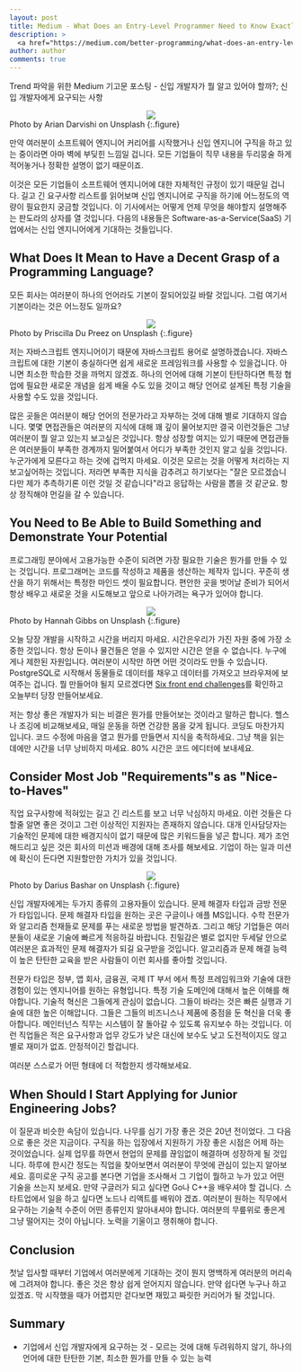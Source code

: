 ```yaml
---
layout: post
title: Medium - What Does an Entry-Level Programmer Need to Know Exactly?
description: >
  <a href="https://medium.com/better-programming/what-does-an-entry-level-programmer-need-to-know-exactly-7804c23faaba">원문 - Indrek Lasn</a>
author: author
comments: true
---
```


Trend 파악을 위한 Medium 기고문 포스팅 - 신입 개발자가 뭘 알고 있어야 할까?; 신입 개발자에게 요구되는 사항

<center>
<img src="https://miro.medium.com/max/11060/0*EQyxfmJwLT4KNIwy"/>
</center>
Photo by Arian Darvishi on Unsplash
{:.figure}

만약 여러분이 소프트웨어 엔지니어 커리어를 시작했거나 신입 엔지니어 구직을 하고 있는 중이라면 아마 벽에 부딪힌 느낌일 겁니다. 모든 기업들이 직무 내용을 두리뭉술 하게 적어놓거나 정확한 설명이 없기 때문이죠.

이것은 모든 기업들이 소프트웨어 엔지니어에 대한 자체적인 규정이 있기 때문일 겁니다. 길고 긴 요구사항 리스트를 읽어보며 신입 엔지니어로 구직을 하기에 어느정도의 역량이 필요한지 궁금할 것입니다. 이 기사에서는 어떻게 언제 무엇을 해야할지 설명해주는 판도라의 상자를 열 것입니다. 다음의 내용들은 Software-as-a-Service(SaaS) 기업에서는 신입 엔지니어에게 기대하는 것들입니다.

## What Does It Mean to Have a Decent Grasp of a Programming Language?

모든 회사는 여러분이 하나의 언어라도 기본이 잘되어있길 바랄 것입니다. 그럼 여기서 기본이라는 것은 어느정도 일까요?

<center>
<img src="https://miro.medium.com/max/10944/0*BIe88GsnEx3xpoXG"/>
</center>
Photo by Priscilla Du Preez on Unsplash
{:.figure}

저는 자바스크립트 엔지니어이기 때문에 자바스크립트 용어로 설명하겠습니다. 자바스크립트에 대한 기본이 충실하다면 쉽게 새로운 프레임워크를 사용할 수 있을겁니다. 아니면 최소한 학습한 것을 까먹지 않겠죠. 하나의 언어에 대해 기본이 탄탄하다면 특정 협업에 필요한 새로운 개념을 쉽게 배울 수도 있을 것이고 해당 언어로 설계된 특정 기술을 사용할 수도 있을 것입니다.

많은 곳들은 여러분이 해당 언어의 전문가라고 자부하는 것에 대해 별로 기대하지 않습니다. 몇몇 면접관들은 여러분의 지식에 대해 꽤 깊이 물어보지만 결국 이런것들은 그냥 여러분이 뭘 알고 있는지 보고싶은 것입니다. 항상 성장할 여지는 있기 때문에 면접관들은 여러분들이 부족한 경계까지 밀어붙여서 어디가 부족한 것인지 알고 싶을 것입니다. 누군가에게 모른다고 하는 것에 겁먹지 마세요. 이것은 모르는 것을 어떻게 처리하는 지 보고싶어하는 것입니다. 저라면 부족한 지식을 감추려고 하기보다는 "잘은 모르겠습니다만 제가 추측하기론 이런 것일 것 같습니다"라고 응답하는 사람을 뽑을 것 같군요. 항상 정직해야 먼길을 갈 수 있습니다.

## You Need to Be Able to Build Something and Demonstrate Your Potential

프로그래밍 분야에서 고용가능한 수준이 되려면 가장 필요한 기술은 뭔가를 만들 수 있는 것입니다. 프로그래머는 코드를 작성하고 제품을 생산하는 제작자 입니다. 꾸준히 생산을 하기 위해서는 특정한 마인드 셋이 필요합니다. 편안한 곳을 벗어날 준비가 되어서 항상 배우고 새로운 것을 시도해보고 앞으로 나아가려는 욕구가 있어야 합니다.

<center>
<img src="https://miro.medium.com/max/12000/0*1jJ5AfgSP3r_-xC0"/>
</center>
Photo by Hannah Gibbs on Unsplash
{:.figure}

오늘 당장 개발을 시작하고 시간을 버리지 마세요. 시간은우리가 가진 자원 중에 가장 소중한 것입니다. 항상 돈이나 물건들은 얻을 수 있지만 시간은 얻을 수 없습니다. 누구에게나 제한된 자원입니다. 여러분이 시작만 하면 어떤 것이라도 만들 수 있습니다. PostgreSQL로 시작해서 동물들로 데이터를 채우고 데이터를 가져오고 브라우져에 보여주는 겁니다. 뭘 만들어야 될지 모르겠다면 <a href="https://medium.com/better-programming/here-are-6-frontend-challenges-to-code-9952190c97cc">Six front end challenges</a>를 확인하고 오늘부터 당장 만들어보세요.

저는 항상 좋은 개발자가 되는 비결은 뭔가를 만들어보는 것이라고 말하곤 합니다. 헬스나 조깅에 비교해보세요, 매일 운동을 하면 건강한 몸을 갖게 됩니다. 코딩도 마찬가지 입니다. 코드 수정에 마음을 열고 뭔가를 만들면서 지식을 축적하세요. 그냥 책을 읽는 데에만 시간을 너무 낭비하지 마세요. 80% 시간은 코드 에디터에 보내세요.

## Consider Most Job "Requirements"s as "Nice-to-Haves"

직업 요구사항에 적혀있는 길고 긴 리스트를 보고 너무 낙심하지 마세요. 이런 것들은 다 할줄 알면 좋은 것이고 그런 이상적인 지원자는 존재하지 않습니다. 대개 인사담당자는 기술적인 문제에 대한 배경지식이 없기 때문에 많은 키워드들을 넣곤 합니다. 제가 조언해드리고 싶은 것은 회사의 미션과 배경에 대해 조사를 해보세요. 기업이 하는 일과 미션에 확신이 든다면 지원할만한 가치가 있을 것입니다.

<center>
<img src="https://miro.medium.com/max/8960/0*3VWxW_QFC8h41PL2"/>
</center>
Photo by Darius Bashar on Unsplash
{:.figure}

신입 개발자에게는 두가지 종류의 고용자들이 있습니다. 문제 해결자 타입과 금방 전문가 타입입니다. 문제 해결자 타입을 원하는 곳은 구글이나 애플 MS입니다. 수학 전문가와 알고리즘 천재들로 문제를 푸는 새로운 방법을 발견하죠. 그리고 해당 기업들은 여러분들이 새로운 기술에 빠르게 적응하길 바랍니다. 친밀감은 별로 없지만 두세달 안으로 여러분은 효과적인 문제 해결자가 되길 요구받을 것입니다. 알고리즘과 문제 해결 능력이 높은 탄탄한 교육을 받은 사람들이 이런 회사를 좋아할 것입니다.

전문가 타입은 정부, 앱 회사, 금융권, 국제 IT 부서 에서 특정 프레임워크와 기술에 대한 경험이 있는 엔지니어를 원하는 유형입니다. 특정 기술 도메인에 대해서 높은 이해를 해야합니다. 기술적 혁신은 그들에게 관심이 없습니다. 그들이 바라는 것은 빠른 실행과 기술에 대한 높은 이해압니다. 그들은 그들의 비즈니스나 제품에 중점을 둔 혁신을 더욱 좋아합니다. 메인터넌스 직무는 시스템이 잘 돌아갈 수 있도록 유지보수 하는 것입니다. 이런 직업들은 적은 요구사항과 업무 강도가 낮은 대신에 보수도 낮고 도전적이지도 않고 별로 재미가 없죠. 안정적이긴 할겁니다.

여러분 스스로가 어떤 형태에 더 적합한지 셍각해보세요.

## When Should I Start Applying for Junior Engineering Jobs?

이 질문과 비슷한 속담이 있습니다. 나무를 심기 가장 좋은 것은 20년 전이었다. 그 다음으로 좋은 것은 지금이다. 구직을 하는 입장에서 지원하기 가장 좋은 시점은 어제 하는 것이었습니다. 실제 업무를 하면서 현업의 문제를 끊임없이 해결하며 성장하게 될 것입니다. 하루에 한시간 정도는 직업을 찾아보면서 여러분이 무엇에 관심이 있는지 알아보세요. 흥미로운 구직 공고를 본다면 기업을 조사해서 그 기업이 뭘하고 누가 있고 어떤 기술을 쓰는지 보세요. 만약 구글러가 되고 싶다면 Go나 C++을 배우셔야 할 겁니다. 스타트업에서 일을 하고 싶다면 노드나 리액트를 배워야 겠죠. 여러분이 원하는 직무에서 요구하는 기술적 수준이 어떤 종류인지 알아내셔야 합니다. 여러분의 무릎위로 좋은게 그냥 떨어지는 것이 아닙니다. 노력을 기울이고 쟁취해야 합니다.

## Conclusion

첫날 입사할 때부터 기업에서 여러분에게 기대하는 것이 뭔지 명백하게 여러분의 머리속에 그려져야 합니다. 좋은 것은 항상 쉽게 얻어지지 않습니다. 만약 쉽다면 누구나 하고 있겠죠. 막 시작했을 때가 어렵지만 걷다보면 재밌고 짜릿한 커리어가 될 것입니다.

## Summary
* 기업에서 신입 개발자에게 요구하는 것 - 모르는 것에 대해 두려워하지 않기, 하나의 언어에 대한 탄탄한 기본, 최소한 뭔가를 만들 수 있는 능력

